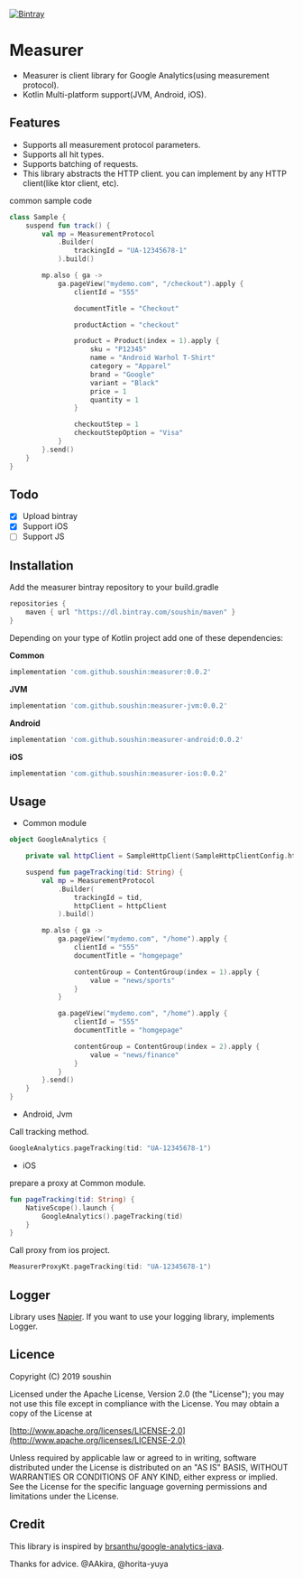 [![Bintray](https://api.bintray.com/packages/soushin/maven/measurer/images/download.svg) ](https://bintray.com/soushin/maven/measurer/_latestVersion)


# Measurer

- Measurer is client library for Google Analytics(using measurement protocol).
- Kotlin Multi-platform support(JVM, Android, iOS).

## Features

- Supports all measurement protocol parameters.
- Supports all hit types.
- Supports batching of requests.
- This library abstracts the HTTP client. you can implement by any HTTP client(like ktor client, etc).

common sample code
```kotlin
class Sample {
    suspend fun track() {
        val mp = MeasurementProtocol
            .Builder(
                trackingId = "UA-12345678-1"
            ).build()

        mp.also { ga ->
            ga.pageView("mydemo.com", "/checkout").apply {
                clientId = "555"

                documentTitle = "Checkout"

                productAction = "checkout"

                product = Product(index = 1).apply {
                    sku = "P12345"
                    name = "Android Warhol T-Shirt"
                    category = "Apparel"
                    brand = "Google"
                    variant = "Black"
                    price = 1
                    quantity = 1
                }

                checkoutStep = 1
                checkoutStepOption = "Visa"
            }
        }.send()
    }
}
```

## Todo

- [x] Upload bintray
- [x] Support iOS
- [ ] Support JS

## Installation

Add the measurer bintray repository to your build.gradle

```groovy
repositories {
    maven { url "https://dl.bintray.com/soushin/maven" }
}
```

Depending on your type of Kotlin project add one of these dependencies:

**Common**
```groovy
implementation 'com.github.soushin:measurer:0.0.2'
```

**JVM**
```groovy
implementation 'com.github.soushin:measurer-jvm:0.0.2'

```
**Android**
```groovy
implementation 'com.github.soushin:measurer-android:0.0.2'
```

**iOS**
```groovy
implementation 'com.github.soushin:measurer-ios:0.0.2'
```

## Usage

- Common module

```kotlin
object GoogleAnalytics {

    private val httpClient = SampleHttpClient(SampleHttpClientConfig.httpClient, SampleNapierLogger())

    suspend fun pageTracking(tid: String) {
        val mp = MeasurementProtocol
            .Builder(
                trackingId = tid,
                httpClient = httpClient
            ).build()

        mp.also { ga ->
            ga.pageView("mydemo.com", "/home").apply {
                clientId = "555"
                documentTitle = "homgepage"

                contentGroup = ContentGroup(index = 1).apply {
                    value = "news/sports"
                }
            }

            ga.pageView("mydemo.com", "/home").apply {
                clientId = "555"
                documentTitle = "homgepage"

                contentGroup = ContentGroup(index = 2).apply {
                    value = "news/finance"
                }
            }
        }.send()
    }
}
```

- Android, Jvm

Call tracking method.

```kotlin
GoogleAnalytics.pageTracking(tid: "UA-12345678-1")
```

- iOS

prepare a proxy at Common module.

```kotlin
fun pageTracking(tid: String) {
    NativeScope().launch {
        GoogleAnalytics().pageTracking(tid)
    }
}
```

Call proxy from ios project.

```swift
MeasurerProxyKt.pageTracking(tid: "UA-12345678-1")
```

## Logger

Library uses [Napier](https://github.com/AAkira/Napier). If you want to use your logging library, implements Logger.

## Licence

Copyright (C) 2019 soushin

Licensed under the Apache License, Version 2.0 (the "License"); you may not use this file except in compliance with the License. You may obtain a copy of the License at

[http://www.apache.org/licenses/LICENSE-2.0](http://www.apache.org/licenses/LICENSE-2.0)

Unless required by applicable law or agreed to in writing, software distributed under the License is distributed on an "AS IS" BASIS, WITHOUT WARRANTIES OR CONDITIONS OF ANY KIND, either express or implied. See the License for the specific language governing permissions and limitations under the License.

## Credit

This library is inspired by [brsanthu/google-analytics-java](https://github.com/brsanthu/google-analytics-java).

Thanks for advice.
@AAkira, @horita-yuya
